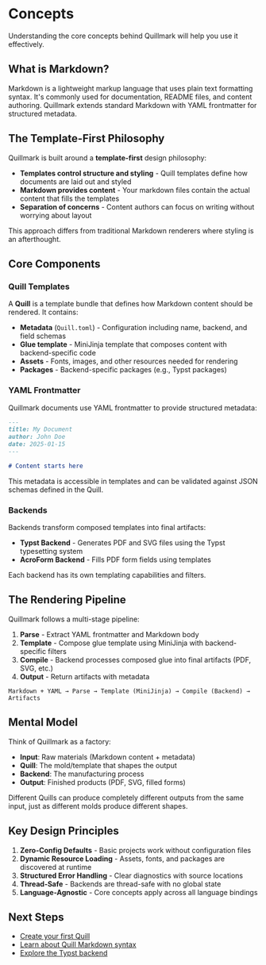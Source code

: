 # Concepts

Understanding the core concepts behind Quillmark will help you use it effectively.

## What is Markdown?

Markdown is a lightweight markup language that uses plain text formatting syntax. It's commonly used for documentation, README files, and content authoring. Quillmark extends standard Markdown with YAML frontmatter for structured metadata.

## The Template-First Philosophy

Quillmark is built around a **template-first** design philosophy:

- **Templates control structure and styling** - Quill templates define how documents are laid out and styled
- **Markdown provides content** - Your markdown files contain the actual content that fills the templates
- **Separation of concerns** - Content authors can focus on writing without worrying about layout

This approach differs from traditional Markdown renderers where styling is an afterthought.

## Core Components

### Quill Templates

A **Quill** is a template bundle that defines how Markdown content should be rendered. It contains:

- **Metadata** (`Quill.toml`) - Configuration including name, backend, and field schemas
- **Glue template** - MiniJinja template that composes content with backend-specific code
- **Assets** - Fonts, images, and other resources needed for rendering
- **Packages** - Backend-specific packages (e.g., Typst packages)

### YAML Frontmatter

Quillmark documents use YAML frontmatter to provide structured metadata:

```markdown
---
title: My Document
author: John Doe
date: 2025-01-15
---

# Content starts here
```

This metadata is accessible in templates and can be validated against JSON schemas defined in the Quill.

### Backends

Backends transform composed templates into final artifacts:

- **Typst Backend** - Generates PDF and SVG files using the Typst typesetting system
- **AcroForm Backend** - Fills PDF form fields using templates

Each backend has its own templating capabilities and filters.

## The Rendering Pipeline

Quillmark follows a multi-stage pipeline:

1. **Parse** - Extract YAML frontmatter and Markdown body
2. **Template** - Compose glue template using MiniJinja with backend-specific filters
3. **Compile** - Backend processes composed glue into final artifacts (PDF, SVG, etc.)
4. **Output** - Return artifacts with metadata

```
Markdown + YAML → Parse → Template (MiniJinja) → Compile (Backend) → Artifacts
```

## Mental Model

Think of Quillmark as a factory:

- **Input**: Raw materials (Markdown content + metadata)
- **Quill**: The mold/template that shapes the output
- **Backend**: The manufacturing process
- **Output**: Finished products (PDF, SVG, filled forms)

Different Quills can produce completely different outputs from the same input, just as different molds produce different shapes.

## Key Design Principles

1. **Zero-Config Defaults** - Basic projects work without configuration files
2. **Dynamic Resource Loading** - Assets, fonts, and packages are discovered at runtime
3. **Structured Error Handling** - Clear diagnostics with source locations
4. **Thread-Safe** - Backends are thread-safe with no global state
5. **Language-Agnostic** - Core concepts apply across all language bindings

## Next Steps

- [Create your first Quill](../guides/creating-quills.md)
- [Learn about Quill Markdown syntax](../guides/quill-markdown.md)
- [Explore the Typst backend](../guides/typst-backend.md)

